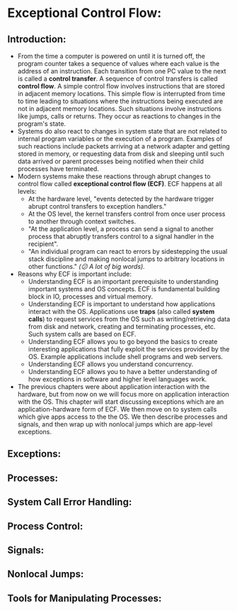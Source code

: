 # Exceptional Control Flow:

## Introduction:
- From the time a computer is powered on until it is turned off, the program counter takes a sequence of values where each value is the address of an instruction. Each transition from one PC value to the next is called a **control transfer**. A sequence of control transfers is called **control flow**. A simple control flow involves instructions that are stored in adjacent memory locations. This simple flow is interrupted from time to time leading to situations where the instructions being executed are not in adjacent memory locations. Such situations involve instructions like jumps, calls or returns. They occur as reactions to changes in the program's state. 
- Systems do also react to changes in system state that are not related to internal program variables or the execution of a program. Examples of such reactions include packets arriving at a network adapter and getting stored in memory, or requesting data from disk and sleeping until such data arrived or parent processes being notified when their child processes have terminated.
- Modern systems make these reactions through abrupt changes to control flow called **exceptional control flow (ECF)**. ECF happens at all levels:
	- At the hardware level, "events detected by the hardware trigger abrupt control transfers to exception handlers."
	- At the OS level, the kernel transfers control from once user process to another through context switches.
	- "At the application level, a process can send a signal to another process that abruptly transfers control to a signal handler in the recipient".
	- "An individual program can react to errors by sidestepping the usual stack discipline and making nonlocal jumps to arbitrary locations in other functions." *(:confused: A lot of big words).*
- Reasons why ECF is important include:
	- Understanding ECF is an important prerequisite to understanding important systems and OS concepts. ECF is  fundamental building block in IO, processes and virtual memory.
	- Understanding ECF is important to understand how applications interact with the OS. Applications use **traps** (also called **system calls**) to request services from the OS such as writing/retrieving data from disk and network, creating and terminating processes, etc. Such system calls are based on ECF.
	- Understanding ECF allows you to go beyond the basics to create interesting applications that fully exploit the services provided by the OS. Example applications include shell programs and web servers.
	- Understanding ECF allows you understand concurrency.
	- Understanding ECF allows you to have a better understanding of how exceptions in software and higher level languages work. 
- The previous chapters were about application interaction with the hardware, but from now on we will focus more on application interaction with the OS. This chapter will start discussing exceptions which are an application-hardware form of ECF. We then move on to system calls which give apps access to the the OS. We then describe processes and signals, and then wrap up with nonlocal jumps which are app-level exceptions.

## Exceptions:
## Processes:
## System Call Error Handling:
## Process Control:
## Signals:
## Nonlocal Jumps:
## Tools for Manipulating Processes:
